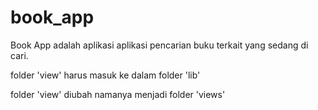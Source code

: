 # book_app
Book App adalah aplikasi aplikasi pencarian buku terkait yang sedang di cari.

folder 'view' harus masuk ke dalam folder 'lib'

folder 'view' diubah namanya menjadi folder 'views'
